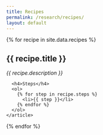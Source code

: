 ```yaml
---
title: Recipes
permalink: /research/recipes/
layout: default
---
```


<div class="recipes">
  {% for recipe in site.data.recipes %}
    <article class="recipe">
      <h2>{{ recipe.title }}</h2>
      <p><em>{{ recipe.description }}</em></p>

      <h4>Steps</h4>
      <ol>
        {% for step in recipe.steps %}
          <li>{{ step }}</li>
        {% endfor %}
      </ol>
    </article>
  {% endfor %}
</div>


